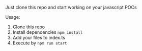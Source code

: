 Just clone this repo and start working on your javascript POCs

Usage:
1. Clone this repo
2. Install dependencies `npm install`
3. Add your files to index.ts
4. Execute by `npm run start`
